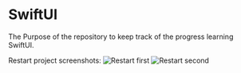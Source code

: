 # SwiftUI
The Purpose of the repository to keep track of the progress learning SwiftUI.

Restart project screenshots: 
![Restart first](https://github.com/JasurSalimov/SwiftUI/tree/main/Restart/Restart/IMG_1614.PNG?raw=false)
![Restart second](https://github.com/JasurSalimov/SwiftUI/tree/main/Restart/Restart/IMG_1615.PNG?raw=false)
